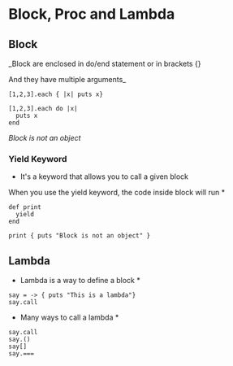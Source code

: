 # Block, Proc and Lambda

## Block

_Block are enclosed in do/end statement or in brackets {}

And they have multiple arguments_

```
[1,2,3].each { |x| puts x}
```

```
[1,2,3].each do |x|
  puts x
end
```

_Block is not an object_

### Yield Keyword

* It's a keyword that allows you to call a given block

When you use the yield keyword, the code inside block will run *

```
def print
  yield
end

print { puts "Block is not an object" }
```

## Lambda

* Lambda is a way to define a block *

```
say = -> { puts "This is a lambda"}
say.call
```

* Many ways to call a lambda *

```
say.call
say.()
say[]
say.===
```

